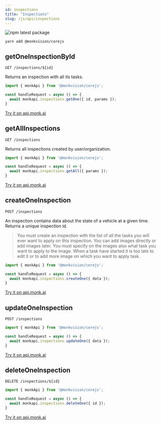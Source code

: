 ```yaml
---
id: inspections
title: "Inspections"
slug: /js/api/inspections
---
```


![npm latest package](https://img.shields.io/npm/v/@monkvision/corejs/latest.svg)

```yarn
yarn add @monkvision/corejs
```

## getOneInspectionById
`GET /inspections/${id}`

Returns an inspection with all its tasks.

```javascript
import { monkApi } from '@monkvision/corejs';

const handleRequest = async () => {
  await monkapi.inspections.getOne({ id, params });
}
```

[Try it on api.monk.ai](https://api.monk.ai/v1/apidocs/#/Inspection/get_inspection)

## getAllInspections
`GET /inspections`

Returns all inspections created by user/organization.

```javascript
import { monkApi } from '@monkvision/corejs';

const handleRequest = async () => {
  await monkapi.inspections.getAll({ params });
}
```

[Try it on api.monk.ai](https://api.monk.ai/v1/apidocs/#/Inspection/get_all_inspections)

## createOneInspection
`POST /inspections`

An inspection contains data about the state of a vehicle at a given time. Returns a unique inspection id.

> You must create an inspection with the list of all the tasks
you will ever want to apply on this inspection.
You can add images directly or add images later.
You must specify on the images also what task you want to apply to the image.
When a task have started it is too late to edit it
or to add more image on which you want to apply task.


```javascript
import { monkApi } from '@monkvision/corejs';

const handleRequest = async () => {
  await monkapi.inspections.createOne({ data });
}
```

[Try it on api.monk.ai](https://api.monk.ai/v1/apidocs/#/Inspection/post_inspection)

## updateOneInspection
`POST /inspections`

```javascript
import { monkApi } from '@monkvision/corejs';

const handleRequest = async () => {
  await monkapi.inspections.updateOne({ data });
}
```

[Try it on api.monk.ai](https://api.monk.ai/v1/apidocs/#/Inspection/post_inspection)

## deleteOneInspection
`DELETE /inspections/${id}`

```javascript
import { monkApi } from '@monkvision/corejs';

const handleRequest = async () => {
  await monkapi.inspections.deleteOne({ id });
}
```

[Try it on api.monk.ai](https://api.monk.ai/v1/apidocs/#/Inspection/delete_inspection)
